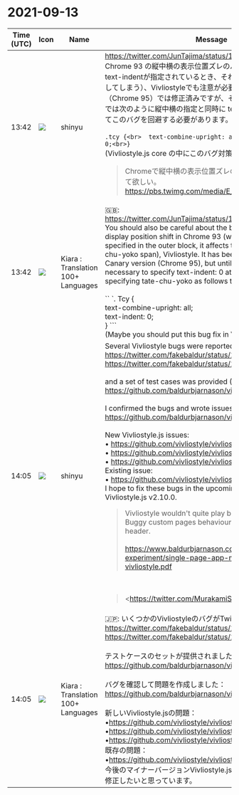 # 2021-09-13

|Time (UTC)|Icon|Name|Message|
|---|---|---|---|
|13:42|![](https://avatars.slack-edge.com/2018-04-27/354445776386_e258f5ed5ba887b08668_72.jpg)|shinyu|<https://twitter.com/JunTajima/status/1437224753425575937><br>Chrome 93 の縦中横の表示位置ズレのバグ（外側のブロックにtext-indentが指定されているとき、それが縦中横のspan内に影響してしまう）、Vivliostyleでも注意が必要です。最新Canary版（Chrome 95）では修正済みですが、それが使えるようになるまでは次のように縦中横の指定と同時に text-indent: 0 の指定をしてこのバグを回避する必要があります。<br><br>```.tcy {<br>  text-combine-upright: all;<br>  text-indent: 0;<br>}```<br>(Vivliostyle.js core の中にこのバグ対策を入れるとよいかも）<br><blockquote>Chromeで縦中横の表示位置ズレのバグ発生中らしく。直して欲しい。 <https://pbs.twimg.com/media/E_IMQjsUcAATnN6.png></blockquote>|
|13:42|![](https://avatars.slack-edge.com/2021-08-02/2324149410423_2aa7423c4133ecb9f168_72.png)|Kiara : Translation 100+ Languages|🇬🇧: <https://twitter.com/JunTajima/status/1437224753425575937><br>You should also be careful about the bug of tate-chu-yoko display position shift in Chrome 93 (when text-indent is specified in the outer block, it affects the inside of the tate-chu-yoko span), Vivliostyle. It has been fixed in the latest Canary version (Chrome 95), but until it can be used, it is necessary to specify text-indent: 0 at the same time as specifying tate-chu-yoko as follows to avoid this bug. ..<br><br>`` `. Tcy {<br>  text-combine-upright: all;<br>  text-indent: 0;<br>} ```<br>(Maybe you should put this bug fix in Vivliostyle.js core)|
|14:05|![](https://avatars.slack-edge.com/2018-04-27/354445776386_e258f5ed5ba887b08668_72.jpg)|shinyu|Several Vivliostyle bugs were reported on twitter:<br><https://twitter.com/fakebaldur/status/1436388126793023493><br><https://twitter.com/fakebaldur/status/1437054408479625216><br><br>and  a set of test cases was provided (Thanks!):  <https://github.com/baldurbjarnason/vivliostyle-tests><br><br>I confirmed the bugs and wrote issues: <https://github.com/baldurbjarnason/vivliostyle-tests/issues/1><br><br>New Vivliostyle.js issues:<br>• <https://github.com/vivliostyle/vivliostyle.js/issues/769><br>• <https://github.com/vivliostyle/vivliostyle.js/issues/770><br>• <https://github.com/vivliostyle/vivliostyle.js/issues/771><br>Existing issue:<br>• <https://github.com/vivliostyle/vivliostyle.js/issues/568><br>I hope to fix these bugs in the upcoming minor version Vivliostyle.js v2.10.0.<br><blockquote>Vivliostyle wouldn't quite play ball. Buggy :not() selector. Buggy custom pages behaviour. Fake italics in the header.<br><br><https://www.baldurbjarnason.com/pdf-experiment/single-page-app-morality-play-vivliostyle.pdf></blockquote><br><blockquote><https://twitter.com/MurakamiShinyu|@MurakamiShinyu> <https://twitter.com/Vivliostyle|@Vivliostyle> I put together a few test cases in a repository. I clean them up a bit so hopefully, they're a bit easier to follow.<br><br>HTML with embedded CSS, output PDF file, comparison paged.js file are all included. You can see the version I'm using in the package.json<br><br><https://github.com/baldurbjarnason/vivliostyle-tests></blockquote>|
|14:05|![](https://avatars.slack-edge.com/2021-08-02/2324149410423_2aa7423c4133ecb9f168_72.png)|Kiara : Translation 100+ Languages|🇯🇵: いくつかのVivliostyleのバグがTwitterで報告されました：<br><https://twitter.com/fakebaldur/status/1436388126793023493><br><https://twitter.com/fakebaldur/status/1437054408479625216><br><br>テストケースのセットが提供されました（ありがとう！）：<https://github.com/baldurbjarnason/vivliostyle-tests><br><br>バグを確認して問題を作成しました：<https://github.com/baldurbjarnason/vivliostyle-tests/issues/1><br><br>新しいVivliostyle.jsの問題：<br>•<https://github.com/vivliostyle/vivliostyle.js/issues/769><br>•<https://github.com/vivliostyle/vivliostyle.js/issues/770><br>•<https://github.com/vivliostyle/vivliostyle.js/issues/771><br>既存の問題：<br>•<https://github.com/vivliostyle/vivliostyle.js/issues/568><br>今後のマイナーバージョンVivliostyle.jsv2.10.0でこれらのバグを修正したいと思っています。|
